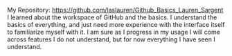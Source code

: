 My Repository: https://github.com/laslauren/Github_Basics_Lauren_Sargent
I learned about the workspace of GitHub and the basics. I understand the basics of everything, and just need more experience with the interface itself to familiarize myself with it.
I am sure as I progress in my usage I will come across features I do not understand, but for now everything I have seen I understand.
